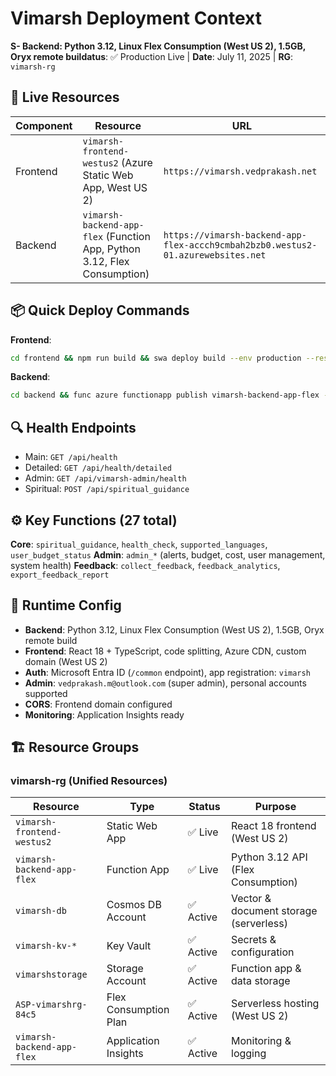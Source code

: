 # Vimarsh Deployment Context

**S- **Backend**: Python 3.12, Linux Flex Consumption (West US 2), 1.5GB, Oryx remote buildatus**: ✅ Production Live | **Date**: July 11, 2025 | **RG**: `vimarsh-rg`

## 🚀 Live Resources

| Component | Resource | URL |
|-----------|----------|-----|
| Frontend | `vimarsh-frontend-westus2` (Azure Static Web App, West US 2) | `https://vimarsh.vedprakash.net` |
| Backend | `vimarsh-backend-app-flex` (Function App, Python 3.12, Flex Consumption) | `https://vimarsh-backend-app-flex-accch9cmbah2bzb0.westus2-01.azurewebsites.net` |

## 📦 Quick Deploy Commands

**Frontend**:
```bash
cd frontend && npm run build && swa deploy build --env production --resource-group vimarsh-rg --app-name vimarsh-frontend-westus2
```

**Backend**:
```bash
cd backend && func azure functionapp publish vimarsh-backend-app-flex --python
```

## 🔍 Health Endpoints
- Main: `GET /api/health`
- Detailed: `GET /api/health/detailed`
- Admin: `GET /api/vimarsh-admin/health`
- Spiritual: `POST /api/spiritual_guidance`

## ⚙️ Key Functions (27 total)
**Core**: `spiritual_guidance`, `health_check`, `supported_languages`, `user_budget_status`
**Admin**: `admin_*` (alerts, budget, cost, user management, system health)
**Feedback**: `collect_feedback`, `feedback_analytics`, `export_feedback_report`

## 🔧 Runtime Config
- **Backend**: Python 3.12, Linux Flex Consumption (West US 2), 1.5GB, Oryx remote build
- **Frontend**: React 18 + TypeScript, code splitting, Azure CDN, custom domain (West US 2)
- **Auth**: Microsoft Entra ID (`/common` endpoint), app registration: `vimarsh`
- **Admin**: `vedprakash.m@outlook.com` (super admin), personal accounts supported
- **CORS**: Frontend domain configured
- **Monitoring**: Application Insights ready

## 🏗️ Resource Groups

### vimarsh-rg (Unified Resources)
| Resource | Type | Status | Purpose |
|----------|------|--------|---------|
| `vimarsh-frontend-westus2` | Static Web App | ✅ Live | React 18 frontend (West US 2) |
| `vimarsh-backend-app-flex` | Function App | ✅ Live | Python 3.12 API (Flex Consumption) |
| `vimarsh-db` | Cosmos DB Account | ✅ Active | Vector & document storage (serverless) |
| `vimarsh-kv-*` | Key Vault | ✅ Active | Secrets & configuration |
| `vimarshstorage` | Storage Account | ✅ Active | Function app & data storage |
| `ASP-vimarshrg-84c5` | Flex Consumption Plan | ✅ Active | Serverless hosting (West US 2) |
| `vimarsh-backend-app-flex` | Application Insights | ✅ Active | Monitoring & logging |
